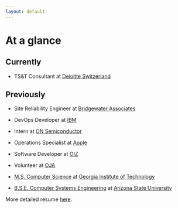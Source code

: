 ```yaml
---
layout: default
---
```


# At a glance

## Currently
- TS&T Consultant at [Deloitte Switzerland](https://www2.deloitte.com/ch/en/pages/technology/solutions/technology-strategy-and-transformation.html)

## Previously
- Site Reliability Engineer at [Bridgewater Associates](https://www.bridgewater.com/)
- DevOps Developer at [IBM](https://www.ibm.com/cloud/object-storage)
- Intern at [ON Semiconductor](http://onsemi.com/)
- Operations Specialist at [Apple](http://www.apple.com/retail/scottsdalequarter/)
- Software Developer at [OIZ](https://www.stadt-zuerich.ch/fd/de/index/das_departement/organisation/oiz.html)
- Volunteer at [OJA](https://www.oja.ch/)

- [M.S. Computer Science](https://omscs.gatech.edu/) at [Georgia Institute of Technology](https://engineering.asu.edu/)
- [B.S.E. Computer Systems Engineering](http://explore.engineering.asu.edu/undergraduate-degrees/computer-systems/) at [Arizona State University](https://engineering.asu.edu/)

More detailed resume [here](./detailed.html).